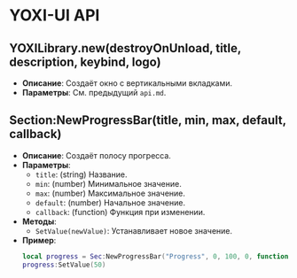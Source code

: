 # YOXI-UI API

## YOXILibrary.new(destroyOnUnload, title, description, keybind, logo)
- **Описание**: Создаёт окно с вертикальными вкладками.
- **Параметры**: См. предыдущий `api.md`.

## Section:NewProgressBar(title, min, max, default, callback)
- **Описание**: Создаёт полосу прогресса.
- **Параметры**:
  - `title`: (string) Название.
  - `min`: (number) Минимальное значение.
  - `max`: (number) Максимальное значение.
  - `default`: (number) Начальное значение.
  - `callback`: (function) Функция при изменении.
- **Методы**:
  - `SetValue(newValue)`: Устанавливает новое значение.
- **Пример**:
  ```lua
  local progress = Sec:NewProgressBar("Progress", 0, 100, 0, function(value) print(value) end)
  progress:SetValue(50)
